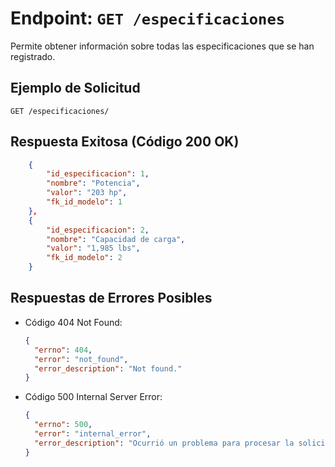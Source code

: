 # Endpoint: `GET /especificaciones`

Permite obtener información sobre todas las especificaciones que se han registrado.

## Ejemplo de Solicitud
```http
GET /especificaciones/
```

## Respuesta Exitosa (Código 200 OK)
```json
    {
        "id_especificacion": 1,
        "nombre": "Potencia",
        "valor": "203 hp",
        "fk_id_modelo": 1
    },
    {
        "id_especificacion": 2,
        "nombre": "Capacidad de carga",
        "valor": "1,985 lbs",
        "fk_id_modelo": 2
    }
```

## Respuestas de Errores Posibles
- Código 404 Not Found:

  ```json
  {
    "errno": 404,
    "error": "not_found",
    "error_description": "Not found."
  }
  ```

- Código 500 Internal Server Error:
  ```json
  {
    "errno": 500,
    "error": "internal_error",
    "error_description": "Ocurrió un problema para procesar la solicitud"
  }
  ``` 